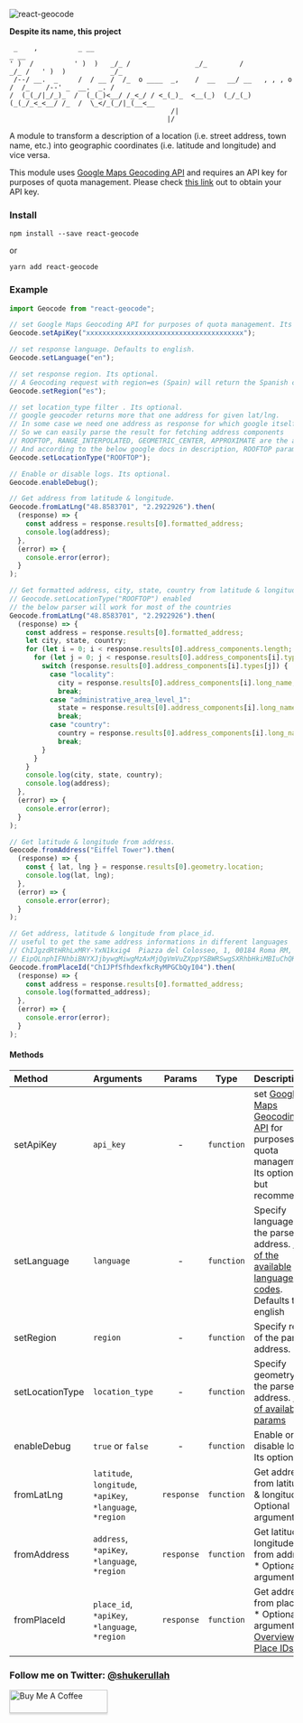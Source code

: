 ![react-geocode](https://socialify.git.ci/shukerullah/react-geocode/image?font=Inter&forks=1&issues=1&language=1&pulls=1&stargazers=1&theme=Light)

**Despite its name, this project**

```
 _    ,          _ __                                                           _ __
' )  /          ' )  )   _/_ /                _/_        /             _/_ /   ' )  )           _/_
 /--/ __.  _     /  / __ /  /_  o ____  _,    /  __   __/ __   , , , o /  /_    /--' _  __.  _. /
/  (_(_/|_/_)_  /  (_(_)<__/ /_<_/ / <_(_)_  <__(_)  (_/_(_)  (_(_/_<_<__/ /_  /  \_</_(_/|_(__<__
                                        /|
                                       |/
```

A module to transform a description of a location (i.e. street address, town name, etc.) into geographic coordinates (i.e. latitude and longitude) and vice versa.

This module uses [Google Maps Geocoding API](https://developers.google.com/maps/documentation/geocoding/intro) and requires an API key for purposes of quota management. Please check [this link](https://developers.google.com/maps/documentation/geocoding/get-api-key) out to obtain your API key.

### Install

```shell
npm install --save react-geocode
```

or

```shell
yarn add react-geocode
```

### Example

```js
import Geocode from "react-geocode";

// set Google Maps Geocoding API for purposes of quota management. Its optional but recommended.
Geocode.setApiKey("xxxxxxxxxxxxxxxxxxxxxxxxxxxxxxxxxxxxxxx");

// set response language. Defaults to english.
Geocode.setLanguage("en");

// set response region. Its optional.
// A Geocoding request with region=es (Spain) will return the Spanish city.
Geocode.setRegion("es");

// set location_type filter . Its optional.
// google geocoder returns more that one address for given lat/lng.
// In some case we need one address as response for which google itself provides a location_type filter.
// So we can easily parse the result for fetching address components
// ROOFTOP, RANGE_INTERPOLATED, GEOMETRIC_CENTER, APPROXIMATE are the accepted values.
// And according to the below google docs in description, ROOFTOP param returns the most accurate result.
Geocode.setLocationType("ROOFTOP");

// Enable or disable logs. Its optional.
Geocode.enableDebug();

// Get address from latitude & longitude.
Geocode.fromLatLng("48.8583701", "2.2922926").then(
  (response) => {
    const address = response.results[0].formatted_address;
    console.log(address);
  },
  (error) => {
    console.error(error);
  }
);

// Get formatted address, city, state, country from latitude & longitude when
// Geocode.setLocationType("ROOFTOP") enabled
// the below parser will work for most of the countries
Geocode.fromLatLng("48.8583701", "2.2922926").then(
  (response) => {
    const address = response.results[0].formatted_address;
    let city, state, country;
    for (let i = 0; i < response.results[0].address_components.length; i++) {
      for (let j = 0; j < response.results[0].address_components[i].types.length; j++) {
        switch (response.results[0].address_components[i].types[j]) {
          case "locality":
            city = response.results[0].address_components[i].long_name;
            break;
          case "administrative_area_level_1":
            state = response.results[0].address_components[i].long_name;
            break;
          case "country":
            country = response.results[0].address_components[i].long_name;
            break;
        }
      }
    }
    console.log(city, state, country);
    console.log(address);
  },
  (error) => {
    console.error(error);
  }
);

// Get latitude & longitude from address.
Geocode.fromAddress("Eiffel Tower").then(
  (response) => {
    const { lat, lng } = response.results[0].geometry.location;
    console.log(lat, lng);
  },
  (error) => {
    console.error(error);
  }
);

// Get address, latitude & longitude from place_id.
// useful to get the same address informations in different languages
// ChIJgzdRtHRhLxMRY-YxN1kxig4  Piazza del Colosseo, 1, 00184 Roma RM, Italy 
// EipQLnphIFNhbiBNYXJjbywgMiwgMzAxMjQgVmVuZXppYSBWRSwgSXRhbHkiMBIuChQKEgmbk_5117F-RxH78rNJtR36wBACKhQKEglFSalx17F-RxHsO4mJJuHg5A   P.za San Marco, 2, 30124 Venezia VE, Italy  
Geocode.fromPlaceId("ChIJPfSfhdexfkcRyMPGCbQyI04").then(
  (response) => {
    const address = response.results[0].formatted_address;
    console.log(formatted_address);
  },
  (error) => {
    console.error(error);
  }
);
```

#### Methods

| Method          | Arguments                                                  |   Params   |    Type    | Description                                                                                                                                                                                                                              |
| :-------------- |:-----------------------------------------------------------| :--------: | :--------: |:-----------------------------------------------------------------------------------------------------------------------------------------------------------------------------------------------------------------------------------------|
| setApiKey       | `api_key`                                                  |     -      | `function` | set [Google Maps Geocoding API](https://developers.google.com/maps/documentation/geocoding/intro) for purposes of quota management. Its optional but recommended                                                                         |
| setLanguage     | `language`                                                 |     -      | `function` | Specify language of the parsed address. [List of the available language codes](https://developers.google.com/maps/faq#languagesupport). Defaults to english                                                                              |
| setRegion       | `region`                                                   |     -      | `function` | Specify region of the parsed address.                                                                                                                                                                                                    |
| setLocationType | `location_type`                                            |     -      | `function` | Specify geometry of the parsed address. [List of available params](<https://developers.google.com/maps/documentation/geocoding/overview#:~:text=%22ROOFTOP%22%20indicates%20that%20the%20returned,points%20(such%20as%20intersections)>) |
| enableDebug     | `true` or `false`                                          |     -      | `function` | Enable or disable logs. Its optional.                                                                                                                                                                                                    |
| fromLatLng      | `latitude`, `longitude`, `*apiKey`, `*language`, `*region` | `response` | `function` | Get address from latitude & longitude. \* Optional arguments                                                                                                                                                                             |
| fromAddress     | `address`, `*apiKey`, `*language`, `*region`               | `response` | `function` | Get latitude & longitude from address. \* Optional arguments                                                                                                                                                                             |
| fromPlaceId     | `place_id`, `*apiKey`, `*language`, `*region`              | `response` | `function` | Get address from place_id. \* Optional arguments.  [Overview on Place IDs](https://developers.google.com/maps/documentation/places/web-service/place-id)                                                                                 |

### Follow me on Twitter: [@shukerullah](https://twitter.com/shukerullah)

<a href="https://www.buymeacoffee.com/shukerullah" target="_blank"><img src="https://www.buymeacoffee.com/assets/img/custom_images/orange_img.png" alt="Buy Me A Coffee" style="height: 41px !important;width: 174px !important;box-shadow: 0px 3px 2px 0px rgba(190, 190, 190, 0.5) !important;-webkit-box-shadow: 0px 3px 2px 0px rgba(190, 190, 190, 0.5) !important;" ></a>

